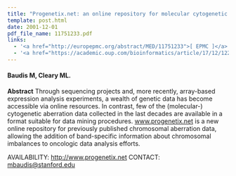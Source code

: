 ```yaml
---
title: "Progenetix.net: an online repository for molecular cytogenetic aberration data."
template: post.html 
date: 2001-12-01
pdf_file_name: 11751233.pdf
links:
  - '<a href="http://europepmc.org/abstract/MED/11751233">[ EPMC ]</a>'
  - '<a href="https://academic.oup.com/bioinformatics/article/17/12/1228/225653">[ Bioinformatics ]</a>'
---
```


#### Baudis M, Cleary ML.

**Abstract** Through sequencing projects and, more recently, array-based expression analysis experiments, a wealth of genetic data has become accessible via online resources. In contrast, few of the (molecular-) cytogenetic aberration data collected in the last decades are available in a format suitable for data mining procedures. www.progenetix.net is a new online repository for previously published chromosomal aberration data, allowing the addition of band-specific information about chromosomal imbalances to oncologic data analysis efforts.

<!--more-->

AVAILABILITY: http://www.progenetix.net CONTACT: mbaudis@stanford.edu
